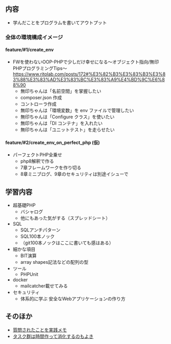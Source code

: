 ## 内容
- 学んだことをプログラムを書いてアウトプット

### 全体の環境構成イメージ
#### feature/#1/create_env
- FWを使わないOOP-PHPで少しだけ幸せになる〜オブジェクト指向/無印PHPプログラミングTips〜
https://www.ritolab.com/posts/172#%E3%82%B3%E3%83%B3%E3%83%88%E3%83%AD%E3%83%BC%E3%83%A9%E4%BD%9C%E6%88%90
  - 無印ちゃんは「名前空間」を掌握したい
  - composer.json 作成
  - コントローラ作成
  - 無印ちゃんは「環境変数」を env ファイルで管理したい
  - 無印ちゃんは「Configure クラス」を使いたい
  - 無印ちゃんは「DI コンテナ」を入れたい
  - 無印ちゃんは「ユニットテスト」を走らせたい

#### feature/#2/create_env_on_perfect_php (仮)
- パーフェクトPHP全乗せ
  - php8解釈で作る
  - 7章フレームワークを作り切る
  - 8章ミニブログ、9章のセキュリティは別途イシューで

## 学習内容
- 超基礎PHP
  - バシャログ
  - 他にもあった気がする（スプレッドシート）
- SQL
  - SQLアンチパターン
  - SQL100本ノック
  - （git100本ノックはここに書いても感はある）
- 細かな項目
  - BIT演算
  - array shapes記法などの配列の型
- ツール
  - PHPUnit
- docker
  - mailcatcher載せてみる
- セキュリティ
  - 体系的に学ぶ 安全なWebアプリケーションの作り方

## そのほか
- [質問されたことを実践メモ](https://docs.google.com/spreadsheets/d/1g8SDqkLkDOcW66t0IXxamGLy_yV_lqq--ghzukjVk64/edit#gid=0)
- [タスク群は時間作って消化するのもよき](https://docs.google.com/spreadsheets/d/1WIR4vQxEMOXrPJ3PWPmqJyNMYYOWu_7jIl7--0qJ9GA/edit#gid=0)